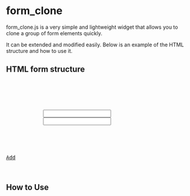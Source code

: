 form_clone
==========

form_clone.js is a very simple and lightweight widget that allows you to clone a group of form elements quickly.

It can be extended and modified easily.
Below is an example of the HTML structure and how to use it.

## HTML form structure

<pre>
<div id="unique-id">
	<div class="clone-group">
		<div class="clone-template">
			<input>
			<input>
		</div>
	</div>
	<div class="btn-clone"><a href="#">Add</a></div>
</div>
</pre>

## How to Use

<pre>
<script type="text/javascript">
$('#unique-id').form_clone({
	remBtnLabel: 'Remove',
	afterClone: function() {
	  md2_artist_contract_status(0);
	}
});
</script>
</pre>